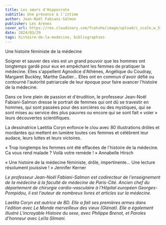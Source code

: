 ```yaml
---
title: Les sœurs d'Hippocrate
subtitle: Une présence à l'intime
author: Jean-Noël Fabiani-Salmon
publisher: Les Arènes
cover_url: https://res.cloudinary.com/fcatuhe/image/upload/c_scale,w_512/v1711899163/raphaele-rodellar.fr/bibliotheque/9791037510532.jpg
date: 2024/03/29
tags: histoire-de-la-medecine, bibliographies
---
```


Une histoire féministe de la médecine

Soigner et sauver des vies est un grand pouvoir que les hommes ont longtemps gardé pour eux en empêchant les femmes de pratiquer la médecine. Elles s'appellent Agnodice d'Athènes, Angélique du Coudray, Margaret Buckley, Marthe Gautier... Elles ont en commun d'avoir défié ou contourné l'autorité patriarcale de leur époque pour faire avancer l'histoire de la médecine.

Dans ce livre plein de passion et d'érudition, le professeur Jean-Noël Fabiani-Salmon dresse le portrait de femmes qui ont dû se travestir en hommes, qui sont passées pour des sorcières ou des mystiques, qui se sont mises au service des plus pauvres ou encore qui se sont fait « voler » leurs découvertes scientifiques.

La dessinatrice Laetitia Coryn enfonce le clou avec 80 illustrations drôles et mordantes qui mettent en lumière toutes ces femmes et célèbrent leur audace, leurs luttes et leurs victoires.

« Trop longtemps les femmes ont été effacées de l'histoire de la médecine. Ca vous rend malade ? Voilà votre remède ! » Annabelle Hirsch

« Une histoire de la médecine féministe, drôle, impertinente… Une lecture résolument jouissive ! » Jennifer Kerner

_Le professeur Jean-Noël Fabiani-Salmon est codirecteur de l'enseignement de la médecine à la faculté de médecine de Paris-Cité. Ancien chef du département de chirurgie cardio-vasculaire à l'Hôpital européen Georges-Pompidou, il est l'auteur de nombreux livres et articles sur la médecine._

_Laetita Coryn est autrice de BD. Elle a fait ses premières armes dans l'édition avec Le Monde merveilleux des vieux (Glénat). Elle a également illustré L'incroyable Histoire du sexe, avec Philippe Brenot, et Paroles d'honneur avec Leïla Slimani._
